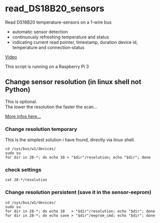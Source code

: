 # read_DS18B20_sensors

Read DS18B20 temperature-sensors on a 1-wire bus
- automatic sensor detection 
- continuously refreshing temperature and status
- indicating current read pointer, timestamp, duration device id, temperature and connection-status

[Video](https://techhub.social/web/@ernstgreiner/109342855866084531)

This script is running on a Raspberry Pi 3



## Change sensor resolution (in linux shell not Python)

This is optional.  
The lower the resolution the faster the scan... 

[More infos here...](https://raspberrypi.stackexchange.com/questions/14278/how-to-change-ds18b20-reading-resolution)  


### Change resolution temporary

This is the simplest solution i have found, directly via linux shell.

``` shell
cd /sys/bus/w1/devices/  
sudo su  
for dir in 28-*; do echo 10 > "$dir"/resolution; echo "$dir"; done  
```

### check settings
``` shell
cat 28-*/resolution  
```

### Change resolution persistent (save it in the sensor-eeprom)
``` shell
cd /sys/bus/w1/devices/  
sudo su  
for dir in 28-*; do echo 10   > "$dir"/resolution; echo "$dir"; done  
for dir in 28-*; do echo save > "$dir"/eeprom_cmd; echo "$dir"; done  
```
